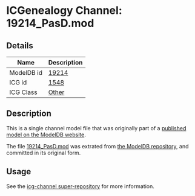 # ICGenealogy Channel: 19214\_PasD.mod

## Details

Name | Description
---- | -----------
ModelDB id | [19214](http://senselab.med.yale.edu/ModelDB/ShowModel.cshtml?model=19214)
ICG id | [1548](http://icg.neurotheory.ox.ac.uk/channels/other/1548)
ICG Class | [Other](http://icg.neurotheory.ox.ac.uk/channels/other)

## Description

This is a single channel model file that was originally part of a [published model on the ModelDB website](http://senselab.med.yale.edu/mModelDB/ShowModel.cshtml?model=19214).

The file [19214\_PasD.mod](19214_PasD.mod) was extrated from [the ModelDB repository](http://senselab.med.yale.edu/ModelDB/ShowModel.cshtml?model=19214), and committed in its original form.

## Usage

See the [icg-channel super-repository](https://github.com/icgenealogy/icg-channels) for more information.